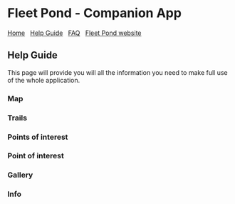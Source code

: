 # Fleet Pond - Companion App

[Home](./index.html) &nbsp; [Help Guide](./help.html) &nbsp; [FAQ](./faq.html) &nbsp; [Fleet Pond website](http://fleetpond.org.uk/)

## Help Guide

This page will provide you will all the information you need to make full use of the whole application.

### Map

### Trails

### Points of interest

### Point of interest

### Gallery

### Info
